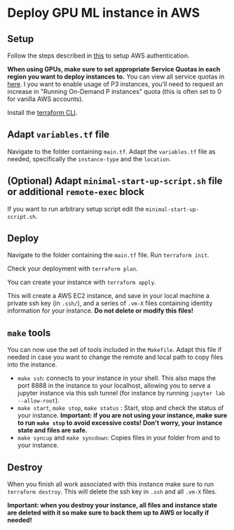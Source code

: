 # Deploy GPU ML instance in AWS

## Setup

Follow the steps described in [this](https://registry.terraform.io/providers/hashicorp/aws/latest/docs#authentication-and-configuration) to setup AWS authentication.

**When using GPUs, make sure to set appropriate Service Quotas in each region you want to deploy instances to.** You can view all service quotas in [here](https://console.aws.amazon.com/servicequotas/home/services/ec2/quotas). I you want to enable usage of P3 instances, you'll need to request an increase in "Running On-Demand P instances" quota (this is often set to 0 for vanilla AWS accounts).

Install the [terraform CLI](https://learn.hashicorp.com/tutorials/terraform/install-cli).

## Adapt `variables.tf` file

Navigate to the folder containing `main.tf`. Adapt the `variables.tf` file as needed, specifically the `instance-type` and the `location`.

## (Optional) Adapt `minimal-start-up-script.sh` file or additional `remote-exec` block

If you want to run arbitrary setup script edit the `minimal-start-up-script.sh`.

## Deploy

Navigate to the folder containing the `main.tf` file. Run `terraform init`.

Check your deployment with `terraform plan`.

You can create your instance with `terraform apply`.

This will create a AWS EC2 instance, and save in your local machine a private ssh key (in `.ssh/`), and a series of `.vm-X` files containing identity information for your instance. **Do not delete or modify this files!**

## `make` tools

You can now use the set of tools included in the `Makefile`. Adapt this file if needed in case you want to change the remote and local path to copy files into the instance.

- `make ssh`: connects to your instance in your shell. This also maps the port 8888 in the instance to your localhost, allowing you to serve a jupyter instance via this ssh tunnel (for instance by running `jupyter lab --allow-root`).
- `make start`, `make stop`, `make status` : Start, stop and check the status of your instance. **Important: if you are not using your instance, make sure to run `make stop` to avoid excessive costs! Don't worry, your instance state and files are safe.**
- `make syncup` and `make syncdown`: Copies files in your folder from and to your instance.

## Destroy

When you finish all work associated with this instance make sure to run `terraform destroy`. This will delete the ssh key in `.ssh` and all `.vm-X` files.

**Important: when you destroy your instance, all files and instance state are deleted with it so make sure to back them up to AWS or locally if needed!**

